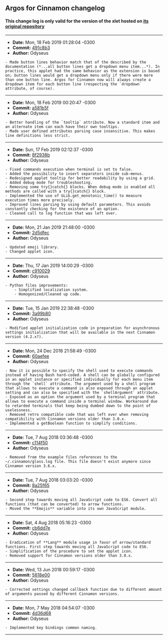 ## Argos for Cinnamon changelog

#### This change log is only valid for the version of the xlet hosted on [its original repository](https://gitlab.com/Odyseus/CinnamonTools)

***

- **Date:** Mon, 18 Feb 2019 01:28:04 -0300
- **Commit:** [491c8b3](https://gitlab.com/Odyseus/CinnamonTools/commit/491c8b3)
- **Author:** Odyseus

```
- Made button lines behavior match that of the described by the documentation (*...all button lines get a dropdown menu item...*). In practice, this applet had the same behavior as the extension is based on; button lines would get a dropdown menu only if there were more than one button line. Argos for Cinnamon now will always create a dropdown item for each button line (respecting the `dropdown` attribute, of course).

```

***

- **Date:** Mon, 18 Feb 2019 00:20:47 -0300
- **Commit:** [a581b5f](https://gitlab.com/Odyseus/CinnamonTools/commit/a581b5f)
- **Author:** Odyseus

```
- Better handling of the `tooltip` attribute. Now a standard item and an alternate item can each have their own tooltips.
- Made user defined attributes parsing case insensitive. This makes line definitions less strict.

```

***

- **Date:** Sun, 17 Feb 2019 02:12:37 -0300
- **Commit:** [8f2938b](https://gitlab.com/Odyseus/CinnamonTools/commit/8f2938b)
- **Author:** Odyseus

```
- Fixed commands execution when terminal is set to false.
- Added the possibility to insert separators inside sub-menus.
- Redesigned applet tooltip for better readability by using a grid.
- Added debug mode for troubleshooting.
- Removing some try{}catch{} blocks. When debug mode is enabled all methods are called with a try{}catch{} block.
- Implemented the use of GLib.get_monotonic_time() to measure execution times more precisely.
- Improved lines parsing by using default parameters. This avoids constantly checking for the existence of an option.
- Cleaned call to log function that was left over.

```

***

- **Date:** Mon, 21 Jan 2019 21:48:00 -0300
- **Commit:** [2d5dfec](https://gitlab.com/Odyseus/CinnamonTools/commit/2d5dfec)
- **Author:** Odyseus

```
- Updated emoji library.
- Changed applet icon.

```

***

- **Date:** Thu, 17 Jan 2019 14:00:29 -0300
- **Commit:** [c910029](https://gitlab.com/Odyseus/CinnamonTools/commit/c910029)
- **Author:** Odyseus

```
- Python files improvements:
    - Simplified localization system.
    - Homogenized/Cleaned up code.

```

***

- **Date:** Tue, 15 Jan 2019 22:38:48 -0300
- **Commit:** [3a99b80](https://gitlab.com/Odyseus/CinnamonTools/commit/3a99b80)
- **Author:** Odyseus

```
- Modified applet initialization code in preparation for asynchronous settings initialization that will be available in the next Cinnamon version (4.2.x?).

```

***

- **Date:** Mon, 24 Dec 2018 21:58:49 -0300
- **Commit:** [60aefee](https://gitlab.com/Odyseus/CinnamonTools/commit/60aefee)
- **Author:** Odyseus

```
- Now it is possible to specify the shell used to execute commands instead of having Bash hard-coded. A shell can be globally configured in an applet instance or specified individually for each menu item through the `shell` attribute. The argument used by a shell program that allows to execute a command is also exposed through an applet setting and can also be specified with the `shellArgument` attribute.
- Exposed as an option the argument used by a terminal program that allows to execute a command inside a terminal window. Workaround due to retarded terminals that keep being dumbed down to the point of uselessness.
- Removed retro compatible code that was left over when removing compatibility with Cinnamon versions older than 3.0.x.
- Implemented a getBoolean function to simplify conditions.

```

***

- **Date:** Tue, 7 Aug 2018 03:36:48 -0300
- **Commit:** [c114f50](https://gitlab.com/Odyseus/CinnamonTools/commit/c114f50)
- **Author:** Odyseus

```
- Removed from the example files references to the ~/.cinnamon/glass.log file. This file doesn't exist anymore since Cinnamon version 3.6.x.

```

***

- **Date:** Tue, 7 Aug 2018 03:03:20 -0300
- **Commit:** [8a25f65](https://gitlab.com/Odyseus/CinnamonTools/commit/8a25f65)
- **Author:** Odyseus

```
- Second step towards moving all JavaScript code to ES6. Convert all functions (that can be converted) to arrow functions.
- Moved the **Emojis** variable into its own JavaScript module.

```

***

- **Date:** Sat, 4 Aug 2018 05:16:23 -0300
- **Commit:** [cb6dd7e](https://gitlab.com/Odyseus/CinnamonTools/commit/cb6dd7e)
- **Author:** Odyseus

```
- Eradication of **Lang** module usage in favor of arrow/standard functions. First step towards moving all JavaScript code to ES6.
- Simplification of the procedure to set the applet icon.
- Removed support for Cinnamon versions older than 3.0.x.

```

***

- **Date:** Wed, 13 Jun 2018 00:59:17 -0300
- **Commit:** [5618e00](https://gitlab.com/Odyseus/CinnamonTools/commit/5618e00)
- **Author:** Odyseus

```
- Corrected settings changed callback function due to different amount of arguments passed by different Cinnamon versions.

```

***

- **Date:** Mon, 7 May 2018 04:54:07 -0300
- **Commit:** [4d36d68](https://gitlab.com/Odyseus/CinnamonTools/commit/4d36d68)
- **Author:** Odyseus

```
- Implemented key bindings common naming.

```

***
